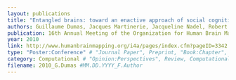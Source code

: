 ```yaml
---
layout: publications
title: "Entangled brains: toward an enactive approach of social cognition through hyperscanning"
authors: Guillaume Dumas, Jacques Martinerie, Jacqueline Nadel, Robert Soussignan, Mario Chavez, Line Garnero
publication: 16th Annual Meeting of the Organization for Human Brain Mapping
year: 2010
link: http://www.humanbrainmapping.org/i4a/pages/index.cfm?pageID=3342
type: "Poster:Conference" # "Journal Paper", Preprint, "Book:Chapter", Comment, "Poster:Conference"
category: Computational # "Opinion:Perspectives", Review, Computational, Social Cognitive and Affective Neuroscience, Experimental
filename: 2010_G.Dumas #MM.DD.YYYY_F.Author
---
```

